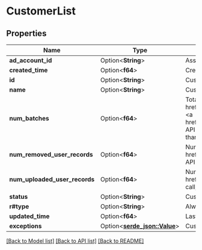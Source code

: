 # CustomerList

## Properties

Name | Type | Description | Notes
------------ | ------------- | ------------- | -------------
**ad_account_id** | Option<**String**> | Associated ad account ID. | [optional]
**created_time** | Option<**f64**> | Creation time. Unix timestamp in seconds. | [optional]
**id** | Option<**String**> | Customer list ID. | [optional]
**name** | Option<**String**> | Customer list name. | [optional]
**num_batches** | Option<**f64**> | Total number of list updates.  List creation counts as one batch. Each <a href=\"/docs/redoc/#operation/ads_v3_customer_list_add_handler_PUT\">Append</a> or <a href=\"/docs/redoc/#operation/ads_v3_customer_list_remove_handler_PUT\">Remove API</a> call counts as another. List creation via the Ads Manager UI could result in more than one batch since the UI breaks up large lists. | [optional]
**num_removed_user_records** | Option<**f64**> | Number of removed user records. In a <a href=\"/docs/redoc/#operation/ads_v3_customer_list_remove_handler_PUT\">Remove API</a> call, this counter increases even if the user is not found in the list. | [optional]
**num_uploaded_user_records** | Option<**f64**> | Number of uploaded user records. In an <a href=\"/docs/redoc/#operation/ads_v3_customer_list_add_handler_PUT\">Append API</a> call, this counter increases even if the uploaded user is already in the list. | [optional]
**status** | Option<**String**> | Customer list status. TOO_SMALL - the list has less than 100 Pinterest users. | [optional]
**r#type** | Option<**String**> | Always \"customerlist\". | [optional]
**updated_time** | Option<**f64**> | Last update time. Unix timestamp in seconds. | [optional]
**exceptions** | Option<[**serde_json::Value**](.md)> | Customer list errors | [optional]

[[Back to Model list]](../README.md#documentation-for-models) [[Back to API list]](../README.md#documentation-for-api-endpoints) [[Back to README]](../README.md)


